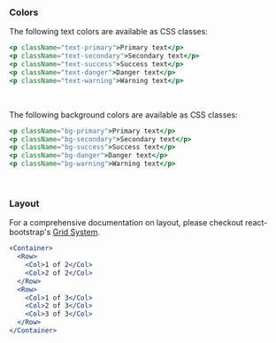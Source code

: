 ### **Colors**

The following text colors are available as CSS classes:

```jsx
<p className="text-primary">Primary text</p>
<p className="text-secondary">Secondary text</p>
<p className="text-success">Success text</p>
<p className="text-danger">Danger text</p>
<p className="text-warning">Warning text</p>
```

<br/>

The following background colors are available as CSS classes:

```jsx
<p className="bg-primary">Primary text</p>
<p className="bg-secondary">Secondary text</p>
<p className="bg-success">Success text</p>
<p className="bg-danger">Danger text</p>
<p className="bg-warning">Warning text</p>
```

<br/>

### **Layout**

For a comprehensive documentation on layout, please checkout react-bootstrap's [Grid System](https://react-bootstrap.github.io/layout/grid/).

```jsx static
<Container>
  <Row>
    <Col>1 of 2</Col>
    <Col>2 of 2</Col>
  </Row>
  <Row>
    <Col>1 of 3</Col>
    <Col>2 of 3</Col>
    <Col>3 of 3</Col>
  </Row>
</Container>
```
